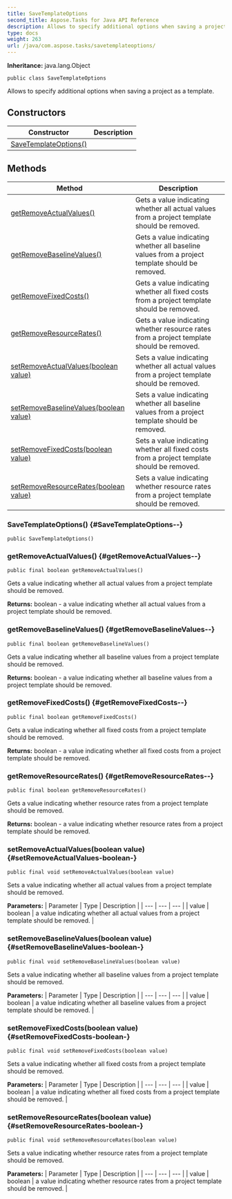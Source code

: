 ```yaml
---
title: SaveTemplateOptions
second_title: Aspose.Tasks for Java API Reference
description: Allows to specify additional options when saving a project as a template.
type: docs
weight: 263
url: /java/com.aspose.tasks/savetemplateoptions/
---
```


**Inheritance:**
java.lang.Object
```
public class SaveTemplateOptions
```

Allows to specify additional options when saving a project as a template.
## Constructors

| Constructor | Description |
| --- | --- |
| [SaveTemplateOptions()](#SaveTemplateOptions--) |  |
## Methods

| Method | Description |
| --- | --- |
| [getRemoveActualValues()](#getRemoveActualValues--) | Gets a value indicating whether all actual values from a project template should be removed. |
| [getRemoveBaselineValues()](#getRemoveBaselineValues--) | Gets a value indicating whether all baseline values from a project template should be removed. |
| [getRemoveFixedCosts()](#getRemoveFixedCosts--) | Gets a value indicating whether all fixed costs from a project template should be removed. |
| [getRemoveResourceRates()](#getRemoveResourceRates--) | Gets a value indicating whether resource rates from a project template should be removed. |
| [setRemoveActualValues(boolean value)](#setRemoveActualValues-boolean-) | Sets a value indicating whether all actual values from a project template should be removed. |
| [setRemoveBaselineValues(boolean value)](#setRemoveBaselineValues-boolean-) | Sets a value indicating whether all baseline values from a project template should be removed. |
| [setRemoveFixedCosts(boolean value)](#setRemoveFixedCosts-boolean-) | Sets a value indicating whether all fixed costs from a project template should be removed. |
| [setRemoveResourceRates(boolean value)](#setRemoveResourceRates-boolean-) | Sets a value indicating whether resource rates from a project template should be removed. |
### SaveTemplateOptions() {#SaveTemplateOptions--}
```
public SaveTemplateOptions()
```


### getRemoveActualValues() {#getRemoveActualValues--}
```
public final boolean getRemoveActualValues()
```


Gets a value indicating whether all actual values from a project template should be removed.

**Returns:**
boolean - a value indicating whether all actual values from a project template should be removed.
### getRemoveBaselineValues() {#getRemoveBaselineValues--}
```
public final boolean getRemoveBaselineValues()
```


Gets a value indicating whether all baseline values from a project template should be removed.

**Returns:**
boolean - a value indicating whether all baseline values from a project template should be removed.
### getRemoveFixedCosts() {#getRemoveFixedCosts--}
```
public final boolean getRemoveFixedCosts()
```


Gets a value indicating whether all fixed costs from a project template should be removed.

**Returns:**
boolean - a value indicating whether all fixed costs from a project template should be removed.
### getRemoveResourceRates() {#getRemoveResourceRates--}
```
public final boolean getRemoveResourceRates()
```


Gets a value indicating whether resource rates from a project template should be removed.

**Returns:**
boolean - a value indicating whether resource rates from a project template should be removed.
### setRemoveActualValues(boolean value) {#setRemoveActualValues-boolean-}
```
public final void setRemoveActualValues(boolean value)
```


Sets a value indicating whether all actual values from a project template should be removed.

**Parameters:**
| Parameter | Type | Description |
| --- | --- | --- |
| value | boolean | a value indicating whether all actual values from a project template should be removed. |

### setRemoveBaselineValues(boolean value) {#setRemoveBaselineValues-boolean-}
```
public final void setRemoveBaselineValues(boolean value)
```


Sets a value indicating whether all baseline values from a project template should be removed.

**Parameters:**
| Parameter | Type | Description |
| --- | --- | --- |
| value | boolean | a value indicating whether all baseline values from a project template should be removed. |

### setRemoveFixedCosts(boolean value) {#setRemoveFixedCosts-boolean-}
```
public final void setRemoveFixedCosts(boolean value)
```


Sets a value indicating whether all fixed costs from a project template should be removed.

**Parameters:**
| Parameter | Type | Description |
| --- | --- | --- |
| value | boolean | a value indicating whether all fixed costs from a project template should be removed. |

### setRemoveResourceRates(boolean value) {#setRemoveResourceRates-boolean-}
```
public final void setRemoveResourceRates(boolean value)
```


Sets a value indicating whether resource rates from a project template should be removed.

**Parameters:**
| Parameter | Type | Description |
| --- | --- | --- |
| value | boolean | a value indicating whether resource rates from a project template should be removed. |

